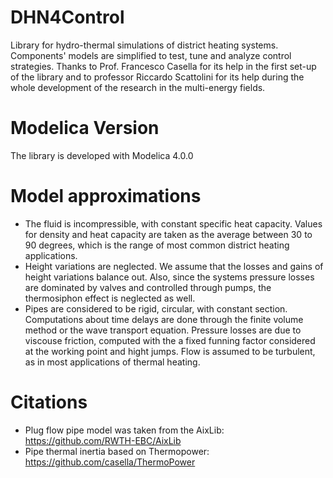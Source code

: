# DHN4Control
Library for hydro-thermal simulations of district heating systems. Components' models are simplified to test, tune and analyze control strategies. Thanks to Prof. Francesco Casella for its help in the first set-up of the library and to professor Riccardo Scattolini for its help during the whole development of the research in the multi-energy fields.

# Modelica Version
The library is developed with Modelica 4.0.0

# Model approximations

- The fluid is incompressible, with constant specific heat capacity. Values for density and heat capacity are taken as the average between 30 to 90 degrees, which is the range of most common district heating applications.
- Height variations are neglected. We assume that the losses and gains of height variations balance out. Also, since the systems pressure losses are dominated by valves and controlled through pumps, the thermosiphon effect is neglected as well.
- Pipes are considered to be rigid, circular, with constant section. Computations about time delays are done through the finite volume method or the wave transport equation. Pressure losses are due to viscouse friction, computed with the a fixed funning factor considered at the working point and hight jumps. Flow is assumed to be turbulent, as in most applications of thermal heating.

# Citations
- Plug flow pipe model was taken from the AixLib: https://github.com/RWTH-EBC/AixLib 
- Pipe thermal inertia based on Thermopower: https://github.com/casella/ThermoPower
